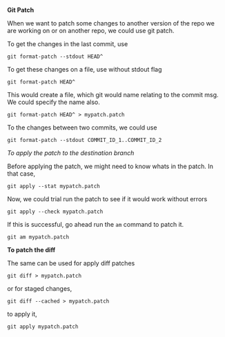 **Git Patch**

When we want to patch some changes to another version of the repo we are working on or on another repo, 
we could use git patch.

To get the changes in the last commit, use

`git format-patch --stdout HEAD^`

To get these changes on a file, use without stdout flag

`git format-patch HEAD^`

This would create a file, which git would name relating to the commit msg. We could specify the name also.

`git format-patch HEAD^ > mypatch.patch`

To the changes between two commits, we could use

`git format-patch --stdout COMMIT_ID_1..COMMIT_ID_2`


*To apply the patch to the destination branch*

Before applying the patch, we might need to know whats in the patch. In that case,

`git apply --stat mypatch.patch`

Now, we could trial run the patch to see if it would work without errors

`git apply --check mypatch.patch`

If this is successful, go ahead run the `am` command to patch it.

`git am mypatch.patch`



**To patch the diff**

The same can be used for apply diff patches

`git diff > mypatch.patch`

or for staged changes, 

`git diff --cached > mypatch.patch`

to apply it,

`git apply mypatch.patch`
